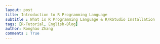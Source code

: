 ```yaml
---
layout: post
title: Introduction to R Programming Language
subtitle : What is R Programming Language & R/RStudio Installation 
tags: [R-Tutorial, English-Blog]
author: Ronghao Zhang
comments : True 
---
```


